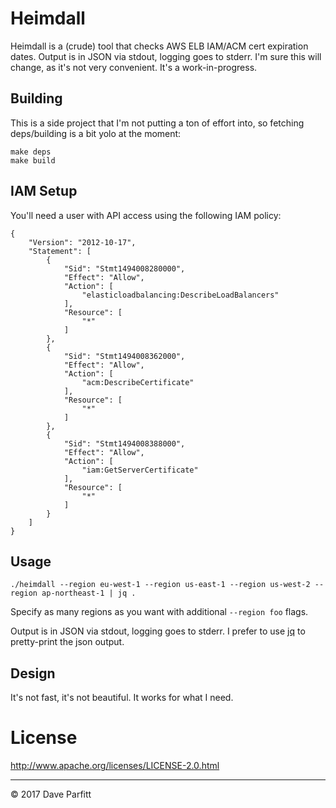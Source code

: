 # Heimdall

Heimdall is a (crude) tool that checks AWS ELB IAM/ACM cert expiration dates. Output is in JSON via stdout, logging goes to stderr. I'm sure this will change, as it's not very convenient. It's a work-in-progress. 


## Building

This is a side project that I'm not putting a ton of effort into, so fetching deps/building is a bit yolo at the moment:

```
make deps
make build
```

## IAM Setup

You'll need a user with API access using the following IAM policy:

```
{
    "Version": "2012-10-17",
    "Statement": [
        {
            "Sid": "Stmt1494008280000",
            "Effect": "Allow",
            "Action": [
                "elasticloadbalancing:DescribeLoadBalancers"
            ],
            "Resource": [
                "*"
            ]
        },
        {
            "Sid": "Stmt1494008362000",
            "Effect": "Allow",
            "Action": [
                "acm:DescribeCertificate"
            ],
            "Resource": [
                "*"
            ]
        },
        {
            "Sid": "Stmt1494008388000",
            "Effect": "Allow",
            "Action": [
                "iam:GetServerCertificate"
            ],
            "Resource": [
                "*"
            ]
        }
    ]
}
```

## Usage

```shell
./heimdall --region eu-west-1 --region us-east-1 --region us-west-2 --region ap-northeast-1 | jq .
```
Specify as many regions as you want with additional `--region foo` flags.

Output is in JSON via stdout, logging goes to stderr. I prefer to use [jq](https://stedolan.github.io/jq/) to pretty-print the json output.

## Design

It's not fast, it's not beautiful. It works for what I need. 

# License

http://www.apache.org/licenses/LICENSE-2.0.html

---

© 2017 Dave Parfitt
